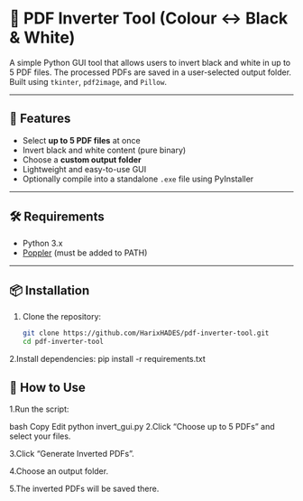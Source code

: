 # 🧾 PDF Inverter Tool (Colour ↔ Black & White)

A simple Python GUI tool that allows users to invert black and white in up to 5 PDF files. The processed PDFs are saved in a user-selected output folder. Built using `tkinter`, `pdf2image`, and `Pillow`.

---

## 📌 Features

- Select **up to 5 PDF files** at once
- Invert black and white content (pure binary)
- Choose a **custom output folder**
- Lightweight and easy-to-use GUI
- Optionally compile into a standalone `.exe` file using PyInstaller

---

## 🛠️ Requirements

- Python 3.x
- [Poppler](https://github.com/oschwartz10612/poppler-windows/releases) (must be added to PATH)

---

## 📦 Installation

1. Clone the repository:
   ```bash
   git clone https://github.com/HarixHADES/pdf-inverter-tool.git
   cd pdf-inverter-tool
2.Install dependencies:
pip install -r requirements.txt
## 🚀 How to Use
1.Run the script:

bash
Copy
Edit
python invert_gui.py
2.Click “Choose up to 5 PDFs” and select your files.

3.Click “Generate Inverted PDFs”.

4.Choose an output folder.

5.The inverted PDFs will be saved there.


